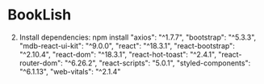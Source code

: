 # BookLish

2.	Install dependencies:
npm install
"axios": "^1.7.7",
"bootstrap": "^5.3.3",
"mdb-react-ui-kit": "^9.0.0",
"react": "^18.3.1",
"react-bootstrap": "^2.10.4",
"react-dom": "^18.3.1",
"react-hot-toast": "^2.4.1",
"react-router-dom": "^6.26.2",
"react-scripts": "5.0.1",
"styled-components": "^6.1.13",
"web-vitals": "^2.1.4"
